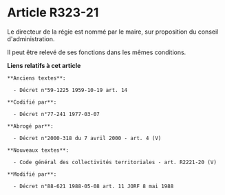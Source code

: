 # Article R323-21

Le directeur de la régie est nommé par le maire, sur proposition du conseil d'administration.

Il peut être relevé de ses fonctions dans les mêmes conditions.

**Liens relatifs à cet article**

	**Anciens textes**:

	  - Décret n°59-1225 1959-10-19 art. 14

	**Codifié par**:

	  - Décret n°77-241 1977-03-07

	**Abrogé par**:

	  - Décret n°2000-318 du 7 avril 2000 - art. 4 (V)

	**Nouveaux textes**:

	  - Code général des collectivités territoriales - art. R2221-20 (V)

	**Modifié par**:

	  - Décret n°88-621 1988-05-08 art. 11 JORF 8 mai 1988
